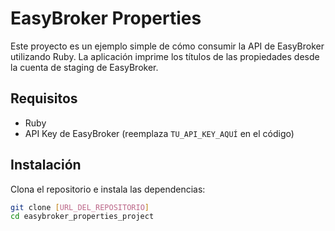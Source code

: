 # EasyBroker Properties

Este proyecto es un ejemplo simple de cómo consumir la API de EasyBroker utilizando Ruby. La aplicación imprime los títulos de las propiedades desde la cuenta de staging de EasyBroker.

## Requisitos

- Ruby
- API Key de EasyBroker (reemplaza `TU_API_KEY_AQUÍ` en el código)

## Instalación

Clona el repositorio e instala las dependencias:

```bash
git clone [URL_DEL_REPOSITORIO]
cd easybroker_properties_project
